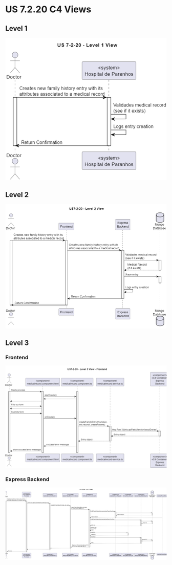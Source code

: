 # US 7.2.20 C4 Views
## Level 1
![](level-1/US7-2-20-level-1-view.png)
## Level 2
![](level-2/US7-2-20-level-2-view.png)
## Level 3
### Frontend
![](level-3/US7-2-20-level-3-view-frontend.png)
### Express Backend
![](level-3/US7-2-20-level-3-view-express-backend.png)